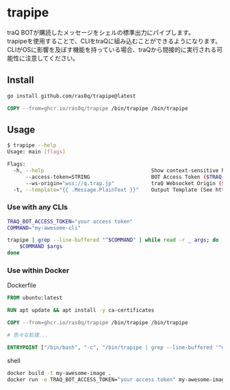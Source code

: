 # trapipe

traQ BOTが購読したメッセージをシェルの標準出力にパイプします。\
trapipeを使用することで、CLIをtraQに組み込むことができるようになります。\
CLIがOSに影響を及ぼす機能を持っている場合、traQから間接的に実行される可能性に注意してください。

## Install

```bash
go install github.com/ras0q/trapipe@latest
```

```dockerfile
COPY --from=ghcr.io/ras0q/trapipe /bin/trapipe /bin/trapipe
```

## Usage

```bash
$ trapipe --help
Usage: main [flags]

Flags:
  -h, --help                                   Show context-sensitive help.
      --access-token=STRING                    BOT Access Token ($TRAQ_BOT_ACCESS_TOKEN)
      --ws-origin="wss://q.trap.jp"            traQ Websocket Origin ($TRAQ_WS_ORIGIN)
  -t, --template="{{ .Message.PlainText }}"    Output Template (See https://pkg.go.dev/text/template)
```

### Use with any CLIs

```bash
TRAQ_BOT_ACCESS_TOKEN="your access token"
COMMAND="my-awesome-cli"

trapipe | grep --line-buffered "^$COMMAND" | while read -r _ args; do
    $COMMAND $args
done
```

### Use within Docker

Dockerfile

```dockerfile
FROM ubuntu:latest

RUN apt update && apt install -y ca-certificates

COPY --from=ghcr.io/ras0q/trapipe /bin/trapipe /bin/trapipe

# 色々な処理...

ENTRYPOINT ["/bin/bash", "-c", "/bin/trapipe | grep --line-buffered '^my-awesome-cli' | while read -r _ args; do my-awesome-cli $args; done"]
```

shell

```bash
docker build -t my-awesome-image .
docker run -e TRAQ_BOT_ACCESS_TOKEN="your access token" my-awesome-image
```
